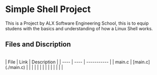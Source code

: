 # Simple Shell Project

This is a Project by ALX Software Engineering School, this is to equip studens with the basics and understanding of how a Linux Shell works.

## Files and Discription
<br>
| File | Link | Description |
| ---- | ---- | ----------- |
| main.c | [main.c](./main.c) |  |
|  |  |  |
|  |  |  |
|  |  |  |
